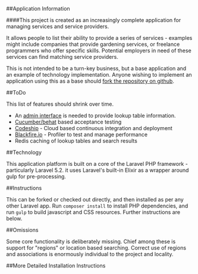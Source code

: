
##Application Information

                           
####This project is created as an increasingly complete application for managing services and service providers.

It allows people to list their ability to provide a series of services - examples might include companies that provide gardening services, or freelance programmers who offer specific skills. Potential employers in need of these services can find matching service providers.

This is not intended to be a turn-key business, but a base application and an example of technology implementation. Anyone wishing to implement an application using this as a base should <a href="https://github.com/myclientinfo/services">fork the repository on github</a>.

##ToDo

This list of features should shrink over time.

* An [admin interface](http://laravelpanel.com/) is needed to provide lookup table information.
* [Cucumber/behat](https://github.com/Behat/Behat) based acceptance testing
* [Codeship](https://codeship.com/) - Cloud based continuous integration and deployment
* [Blackfire.io](https://blackfire.io) - Profiler to test and manage performance
* Redis caching of lookup tables and search results

##Technology

This application platform is built on a core of the Laravel PHP framework - particularly Laravel 5.2. it uses Laravel's built-in Elixir as a wrapper around gulp for pre-processing.

##Instructions

This can be forked or checked out directly, and then installed as per any other Laravel app. Run `composer install` to install PHP dependencies, and run `gulp` to build javascript and CSS resources. Further instructions are below.

##Omissions

Some core functionality is deliberately missing. Chief among these is support for "regions" or location based searching. Correct use of regions and associations is enormously individual to the project and locality.

##More Detailed Installation Instructions

